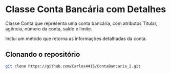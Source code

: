 # Classe Conta Bancária com Detalhes

Classe Conta que representa uma conta bancária, com atributos Titular, agência, número da conta, saldo e limite.  

Inclui um método que retorna as informações detalhadas da conta.  

## Clonando o repositório

```bash
git clone https://github.com/Carlos4415/ContaBancaria_2.git